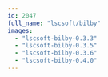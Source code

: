 ```yaml
---
id: 2047
full_name: "lscsoft/bilby"
images: 
  - "lscsoft-bilby-0.3.3"
  - "lscsoft-bilby-0.3.5"
  - "lscsoft-bilby-0.3.6"
  - "lscsoft-bilby-0.4.0"
---
```

